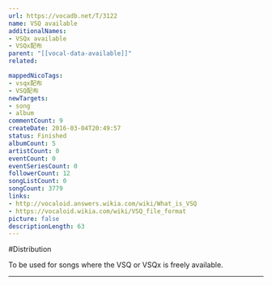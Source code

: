 ```yaml
---
url: https://vocadb.net/T/3122
name: VSQ available
additionalNames: 
- VSQx available
- VSQx配布
parent: "[[vocal-data-available]]"
related:

mappedNicoTags:
- vsqx配布
- VSQ配布
newTargets:
- song
- album
commentCount: 9
createDate: 2016-03-04T20:49:57
status: Finished
albumCount: 5
artistCount: 0
eventCount: 0
eventSeriesCount: 0
followerCount: 12
songListCount: 0
songCount: 3779
links: 
- http://vocaloid.answers.wikia.com/wiki/What_is_VSQ
- https://vocaloid.wikia.com/wiki/VSQ_file_format
picture: false
descriptionLength: 63
---
```


#Distribution

To be used for songs where the VSQ or VSQx is freely available.

---


